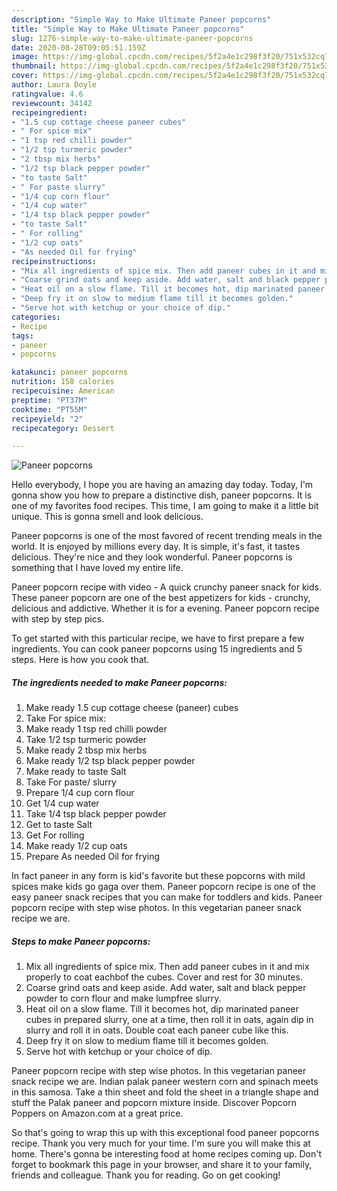 ```yaml
---
description: "Simple Way to Make Ultimate Paneer popcorns"
title: "Simple Way to Make Ultimate Paneer popcorns"
slug: 1276-simple-way-to-make-ultimate-paneer-popcorns
date: 2020-08-28T09:05:51.159Z
image: https://img-global.cpcdn.com/recipes/5f2a4e1c298f3f20/751x532cq70/paneer-popcorns-recipe-main-photo.jpg
thumbnail: https://img-global.cpcdn.com/recipes/5f2a4e1c298f3f20/751x532cq70/paneer-popcorns-recipe-main-photo.jpg
cover: https://img-global.cpcdn.com/recipes/5f2a4e1c298f3f20/751x532cq70/paneer-popcorns-recipe-main-photo.jpg
author: Laura Doyle
ratingvalue: 4.6
reviewcount: 34142
recipeingredient:
- "1.5 cup cottage cheese paneer cubes"
- " For spice mix"
- "1 tsp red chilli powder"
- "1/2 tsp turmeric powder"
- "2 tbsp mix herbs"
- "1/2 tsp black pepper powder"
- "to taste Salt"
- " For paste slurry"
- "1/4 cup corn flour"
- "1/4 cup water"
- "1/4 tsp black pepper powder"
- "to taste Salt"
- " For rolling"
- "1/2 cup oats"
- "As needed Oil for frying"
recipeinstructions:
- "Mix all ingredients of spice mix. Then add paneer cubes in it and mix properly to coat eachbof the cubes. Cover and rest for 30 minutes."
- "Coarse grind oats and keep aside. Add water, salt and black pepper powder to corn flour and make lumpfree slurry."
- "Heat oil on a slow flame. Till it becomes hot, dip marinated paneer cubes in prepared slurry, one at a time, then roll it in oats, again dip in slurry and roll it in oats. Double coat each paneer cube like this."
- "Deep fry it on slow to medium flame till it becomes golden."
- "Serve hot with ketchup or your choice of dip."
categories:
- Recipe
tags:
- paneer
- popcorns

katakunci: paneer popcorns 
nutrition: 158 calories
recipecuisine: American
preptime: "PT37M"
cooktime: "PT55M"
recipeyield: "2"
recipecategory: Dessert

---
```



![Paneer popcorns](https://img-global.cpcdn.com/recipes/5f2a4e1c298f3f20/751x532cq70/paneer-popcorns-recipe-main-photo.jpg)

Hello everybody, I hope you are having an amazing day today. Today, I'm gonna show you how to prepare a distinctive dish, paneer popcorns. It is one of my favorites food recipes. This time, I am going to make it a little bit unique. This is gonna smell and look delicious.

Paneer popcorns is one of the most favored of recent trending meals in the world. It is enjoyed by millions every day. It is simple, it's fast, it tastes delicious. They're nice and they look wonderful. Paneer popcorns is something that I have loved my entire life.

Paneer popcorn recipe with video - A quick crunchy paneer snack for kids. These paneer popcorn are one of the best appetizers for kids - crunchy, delicious and addictive. Whether it is for a evening. Paneer popcorn recipe with step by step pics.


To get started with this particular recipe, we have to first prepare a few ingredients. You can cook paneer popcorns using 15 ingredients and 5 steps. Here is how you cook that.

<!--inarticleads1-->

##### The ingredients needed to make Paneer popcorns:

1. Make ready 1.5 cup cottage cheese (paneer) cubes
1. Take  For spice mix:
1. Make ready 1 tsp red chilli powder
1. Take 1/2 tsp turmeric powder
1. Make ready 2 tbsp mix herbs
1. Make ready 1/2 tsp black pepper powder
1. Make ready to taste Salt
1. Take  For paste/ slurry
1. Prepare 1/4 cup corn flour
1. Get 1/4 cup water
1. Take 1/4 tsp black pepper powder
1. Get to taste Salt
1. Get  For rolling
1. Make ready 1/2 cup oats
1. Prepare As needed Oil for frying


In fact paneer in any form is kid&#39;s favorite but these popcorns with mild spices make kids go gaga over them. Paneer popcorn recipe is one of the easy paneer snack recipes that you can make for toddlers and kids. Paneer popcorn recipe with step wise photos. In this vegetarian paneer snack recipe we are. 

<!--inarticleads2-->

##### Steps to make Paneer popcorns:

1. Mix all ingredients of spice mix. Then add paneer cubes in it and mix properly to coat eachbof the cubes. Cover and rest for 30 minutes.
1. Coarse grind oats and keep aside. Add water, salt and black pepper powder to corn flour and make lumpfree slurry.
1. Heat oil on a slow flame. Till it becomes hot, dip marinated paneer cubes in prepared slurry, one at a time, then roll it in oats, again dip in slurry and roll it in oats. Double coat each paneer cube like this.
1. Deep fry it on slow to medium flame till it becomes golden.
1. Serve hot with ketchup or your choice of dip.


Paneer popcorn recipe with step wise photos. In this vegetarian paneer snack recipe we are. Indian palak paneer western corn and spinach meets in this samosa. Take a thin sheet and fold the sheet in a triangle shape and stuff the Palak paneer and popcorn mixture inside. Discover Popcorn Poppers on Amazon.com at a great price. 

So that's going to wrap this up with this exceptional food paneer popcorns recipe. Thank you very much for your time. I'm sure you will make this at home. There's gonna be interesting food at home recipes coming up. Don't forget to bookmark this page in your browser, and share it to your family, friends and colleague. Thank you for reading. Go on get cooking!
